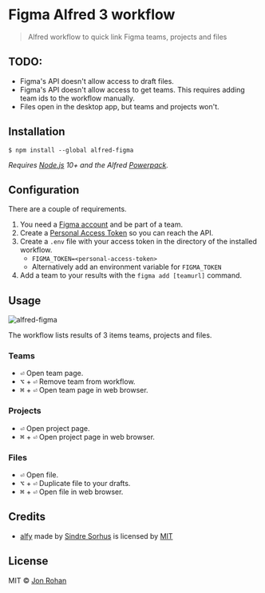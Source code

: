 # Figma Alfred 3 workflow

> Alfred workflow to quick link Figma teams, projects and files

## TODO:

- Figma's API doesn't allow access to draft files.
- Figma's API doesn't allow access to get teams. This requires adding team ids to the workflow manually.
- Files open in the desktop app, but teams and projects won't.

## Installation

```
$ npm install --global alfred-figma
```

*Requires [Node.js](https://nodejs.org) 10+ and the Alfred [Powerpack](https://www.alfredapp.com/powerpack/).*

## Configuration

There are a couple of requirements.

1. You need a [Figma account](https://www.figma.com) and be part of a team.
2. Create a [Personal Access Token](https://www.figma.com/developers/docs#auth-dev-token) so you can reach the API.
3. Create a `.env` file with your access token in the directory of the installed workflow.
   - `FIGMA_TOKEN=<personal-access-token>`
   - Alternatively add an environment variable for `FIGMA_TOKEN`
4. Add a team to your results with the `figma add [teamurl]` command.

## Usage

![alfred-figma](https://user-images.githubusercontent.com/54012/47411429-88909400-d71d-11e8-93a4-43a06e5bdd8e.gif)


The workflow lists results of 3 items teams, projects and files.

### Teams

- <kbd>⏎</kbd> Open team page.
- <kbd>⌥</kbd> + <kbd>⏎</kbd> Remove team from workflow.
- <kbd>⌘</kbd> + <kbd>⏎</kbd> Open team page in web browser.

### Projects

- <kbd>⏎</kbd> Open project page.
- <kbd>⌘</kbd> + <kbd>⏎</kbd> Open project page in web browser.

### Files

- <kbd>⏎</kbd> Open file.
- <kbd>⌥</kbd> + <kbd>⏎</kbd> Duplicate file to your drafts.
- <kbd>⌘</kbd> + <kbd>⏎</kbd> Open file in web browser.

## Credits

- [alfy](https://github.com/sindresorhus/alfy) made by [Sindre Sorhus](https://sindresorhus.com/) is licensed by [MIT](https://github.com/sindresorhus/alfy/blob/master/license)


## License

MIT © [Jon Rohan](http://jonrohan.codes/)
